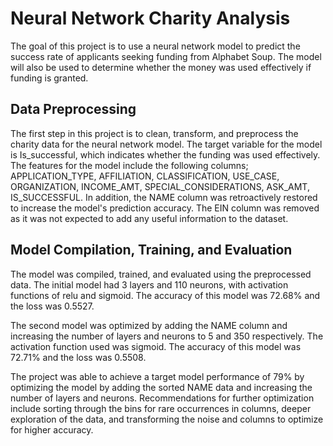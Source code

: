 # Neural Network Charity Analysis
The goal of this project is to use a neural network model to predict the success rate of applicants seeking funding from Alphabet Soup. The model will also be used to determine whether the money was used effectively if funding is granted.

## Data Preprocessing
The first step in this project is to clean, transform, and preprocess the charity data for the neural network model. The target variable for the model is Is_successful, which indicates whether the funding was used effectively. The features for the model include the following columns; APPLICATION_TYPE, AFFILIATION, CLASSIFICATION, USE_CASE, ORGANIZATION, INCOME_AMT, SPECIAL_CONSIDERATIONS, ASK_AMT, IS_SUCCESSFUL. In addition, the NAME column was retroactively restored to increase the model's prediction accuracy. The EIN column was removed as it was not expected to add any useful information to the dataset.

## Model Compilation, Training, and Evaluation
The model was compiled, trained, and evaluated using the preprocessed data. The initial model had 3 layers and 110 neurons, with activation functions of relu and sigmoid. The accuracy of this model was 72.68% and the loss was 0.5527.

The second model was optimized by adding the NAME column and increasing the number of layers and neurons to 5 and 350 respectively. The activation function used was sigmoid. The accuracy of this model was 72.71% and the loss was 0.5508.

The project was able to achieve a target model performance of 79% by optimizing the model by adding the sorted NAME data and increasing the number of layers and neurons. Recommendations for further optimization include sorting through the bins for rare occurrences in columns, deeper exploration of the data, and transforming the noise and columns to optimize for higher accuracy.
